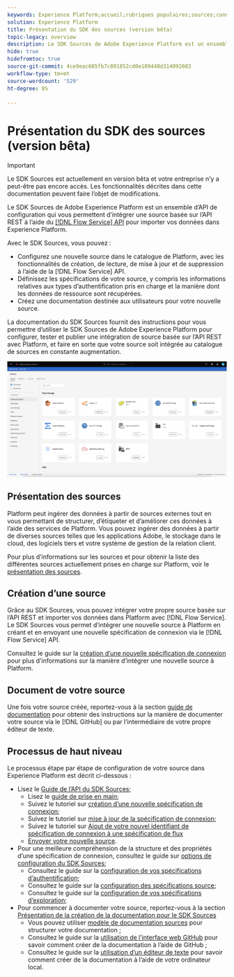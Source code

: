 ```yaml
---
keywords: Experience Platform;accueil;rubriques populaires;sources;connecteurs;connecteurs source;sdk sources;sdk;SDK
solution: Experience Platform
title: Présentation du SDK des sources (version bêta)
topic-legacy: overview
description: Le SDK Sources de Adobe Experience Platform est un ensemble d’API de configuration qui vous permettent d’intégrer une source basée sur l’API REST à l’aide de l’API Flow Service pour importer vos données dans Experience Platform.
hide: true
hidefromtoc: true
source-git-commit: 4ce9eac605fb7c801852cd0e109448d314092603
workflow-type: tm+mt
source-wordcount: '529'
ht-degree: 8%

---
```


# Présentation du SDK des sources (version bêta)

>[!IMPORTANT]
>
>Le SDK Sources est actuellement en version bêta et votre entreprise n’y a peut-être pas encore accès. Les fonctionnalités décrites dans cette documentation peuvent faire l’objet de modifications.

Le SDK Sources de Adobe Experience Platform est un ensemble d’API de configuration qui vous permettent d’intégrer une source basée sur l’API REST à l’aide du [[!DNL Flow Service] API](https://www.adobe.io/experience-platform-apis/references/flow-service/) pour importer vos données dans Experience Platform.

Avec le SDK Sources, vous pouvez :

* Configurez une nouvelle source dans le catalogue de Platform, avec les fonctionnalités de création, de lecture, de mise à jour et de suppression à l’aide de la [!DNL Flow Service] API.
* Définissez les spécifications de votre source, y compris les informations relatives aux types d’authentification pris en charge et la manière dont les données de ressource sont récupérées.
* Créez une documentation destinée aux utilisateurs pour votre nouvelle source.

La documentation du SDK Sources fournit des instructions pour vous permettre d’utiliser le SDK Sources de Adobe Experience Platform pour configurer, tester et publier une intégration de source basée sur l’API REST avec Platform, et faire en sorte que votre source soit intégrée au catalogue de sources en constante augmentation.

![catalogue](./assets/catalog.png)

## Présentation des sources

Platform peut ingérer des données à partir de sources externes tout en vous permettant de structurer, d’étiqueter et d’améliorer ces données à l’aide des services de Platform. Vous pouvez ingérer des données à partir de diverses sources telles que les applications Adobe, le stockage dans le cloud, des logiciels tiers et votre système de gestion de la relation client.

Pour plus d’informations sur les sources et pour obtenir la liste des différentes sources actuellement prises en charge sur Platform, voir le [présentation des sources](../home.md).

## Création d’une source

Grâce au SDK Sources, vous pouvez intégrer votre propre source basée sur l’API REST et importer vos données dans Platform avec [!DNL Flow Service]. Le SDK Sources vous permet d’intégrer une nouvelle source à Platform en créant et en envoyant une nouvelle spécification de connexion via le [!DNL Flow Service] API.

Consultez le guide sur la [création d’une nouvelle spécification de connexion](./api/overview.md) pour plus d’informations sur la manière d’intégrer une nouvelle source à Platform.

## Document de votre source

Une fois votre source créée, reportez-vous à la section [guide de documentation](./documentation/overview.md) pour obtenir des instructions sur la manière de documenter votre source via le [!DNL GitHub] ou par l’intermédiaire de votre propre éditeur de texte.

## Processus de haut niveau

Le processus étape par étape de configuration de votre source dans Experience Platform est décrit ci-dessous :

* Lisez le [Guide de l’API du SDK Sources](./api/overview.md);
   * Lisez le [guide de prise en main](./api/getting-started.md);
   * Suivez le tutoriel sur [création d’une nouvelle spécification de connexion](./api/create.md);
   * Suivez le tutoriel sur [mise à jour de la spécification de connexion](./api/update-connection-specs.md);
   * Suivez le tutoriel sur [Ajout de votre nouvel identifiant de spécification de connexion à une spécification de flux](./api/update-flow-specs.md)
   * [Envoyer votre nouvelle source](./api/submit.md).
* Pour une meilleure compréhension de la structure et des propriétés d’une spécification de connexion, consultez le guide sur [options de configuration du SDK Sources](./config/config.md);
   * Consultez le guide sur la [configuration de vos spécifications d’authentification](./config/authspec.md);
   * Consultez le guide sur la [configuration des spécifications source](./config/sourcespec.md);
   * Consultez le guide sur la [configuration de vos spécifications d’exploration](./config/explorespec.md);
* Pour commencer à documenter votre source, reportez-vous à la section [Présentation de la création de la documentation pour le SDK Sources](./documentation/overview.md)
   * Vous pouvez utiliser [modèle de documentation sources](./documentation/template.md) pour structurer votre documentation ;
   * Consultez le guide sur la [utilisation de l’interface web GitHub](./documentation/github.md) pour savoir comment créer de la documentation à l’aide de GitHub ;
   * Consultez le guide sur la [utilisation d’un éditeur de texte](./documentation/text-editor.md) pour savoir comment créer de la documentation à l’aide de votre ordinateur local.

